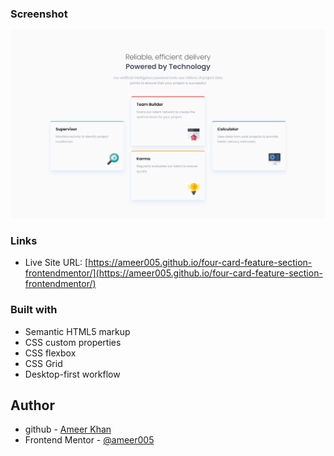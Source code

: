 ### Screenshot

![](images/screenshot.png)

### Links

- Live Site URL: [https://ameer005.github.io/four-card-feature-section-frontendmentor/](https://ameer005.github.io/four-card-feature-section-frontendmentor/)

### Built with

- Semantic HTML5 markup
- CSS custom properties
- CSS flexbox
- CSS Grid
- Desktop-first workflow

## Author

- github - [Ameer Khan](https://github.com/ameer005)
- Frontend Mentor - [@ameer005](https://www.frontendmentor.io/profile/ameer005)
